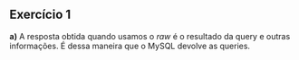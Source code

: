 ## Exercício 1
**a)**
A resposta obtida quando usamos o _raw_ é o resultado da query e outras informações. É dessa maneira que o MySQL devolve as queries.